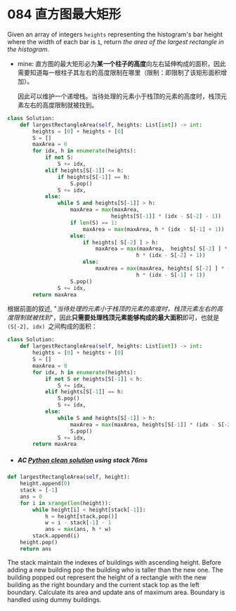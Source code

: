 # 084 直方图最大矩形

Given an array of integers `heights` representing the histogram's bar height where the width of each bar is `1`, return *the area of the largest rectangle in the histogram*.



* mine: 直方图的最大矩形必为**某一个柱子的高度**向左右延伸构成的面积，因此需要知道每一根柱子其左右的高度限制在哪里（限制：即限制了该矩形面积增加）。

  因此可以维护一个递增栈。当待处理的元素小于栈顶的元素的高度时，栈顶元素左右的高度限制就被找到。

```python
class Solution:
    def largestRectangleArea(self, heights: List[int]) -> int:
        heights = [0] + heights + [0]
        S = []
        maxArea = 0
        for idx, h in enumerate(heights):
            if not S:
                S += idx,
            elif heights[S[-1]] <= h:
                if heights[S[-1]] == h:
                    S.pop()
                S += idx,
            else:
                while S and heights[S[-1]] > h:
                    maxArea = max(maxArea, 
                                 heights[S[-1]] * (idx - S[-2] - 1))
                    if len(S) == 1:
                        maxArea = max(maxArea, h * (idx - S[-1] + 1))
                    else:
                        if heights[ S[-2] ] > h:
                            maxArea = max(maxArea,  heights[ S[-2] ] * (S[-1] - S[-2] + 1),
                                         h * (idx - S[-2] + 1))
                        else:
                            maxArea = max(maxArea, heights[ S[-2] ] * (idx - S[-2] + 1),
                                         h * (idx - S[-1] + 1))
                    S.pop()
                S += idx, 
        return maxArea
```

根据前面的叙述, "*当待处理的元素小于栈顶的元素的高度时，栈顶元素左右的高度限制就被找到*"，因此**只需要处理栈顶元素能够构成的最大面积**即可，也就是`(S[-2], idx) `之间构成的面积：

```python
class Solution:
    def largestRectangleArea(self, heights: List[int]) -> int:
        heights = [0] + heights + [0]
        S = []
        maxArea = 0
        for idx, h in enumerate(heights):
            if not S or heights[S[-1]] < h:
                S += idx,
            elif heights[S[-1]] == h:
                S.pop()
                S += idx,
            else:
                while S and heights[S[-1]] > h:
                    maxArea = max(maxArea, heights[S[-1]] * (idx - S[-2] - 1))
                    S.pop()
                S += idx, 
        return maxArea
```

* ##### AC [Python clean solution](https://leetcode.com/problems/largest-rectangle-in-histogram/discuss/28917/AC-Python-clean-solution-using-stack-76ms) using stack 76ms

```PYTHON
def largestRectangleArea(self, height):
    height.append(0)
    stack = [-1]
    ans = 0
    for i in xrange(len(height)):
        while height[i] < height[stack[-1]]:
            h = height[stack.pop()]
            w = i - stack[-1] - 1
            ans = max(ans, h * w)
        stack.append(i)
    height.pop()
    return ans
```

The stack maintain the indexes of buildings with ascending height. Before adding a new building pop the building who is taller than the new one. The building popped out represent the height of a rectangle with the new building as the right boundary and the current stack top as the left boundary. Calculate its area and update ans of maximum area. Boundary is handled using dummy buildings.